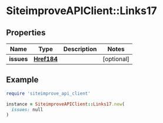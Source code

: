 # SiteimproveAPIClient::Links17

## Properties

| Name | Type | Description | Notes |
| ---- | ---- | ----------- | ----- |
| **issues** | [**Href184**](Href184.md) |  | [optional] |

## Example

```ruby
require 'siteimprove_api_client'

instance = SiteimproveAPIClient::Links17.new(
  issues: null
)
```

